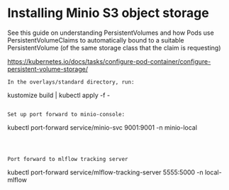 # Installing Minio S3 object storage
See this guide on understanding PersistentVolumes and how Pods use PersistentVolumeClaims to automatically bound to a suitable PersistentVolume (of the same storage class that the claim is requesting)

https://kubernetes.io/docs/tasks/configure-pod-container/configure-persistent-volume-storage/
```
In the overlays/standard directory, run:
```
kustomize build | kubectl apply -f -
```

Set up port forward to minio-console:
```
kubectl port-forward service/minio-svc 9001:9001 -n minio-local
```



Port forward to mlflow tracking server
```
kubectl port-forward service/mlflow-tracking-server 5555:5000 -n local-mlflow
```


